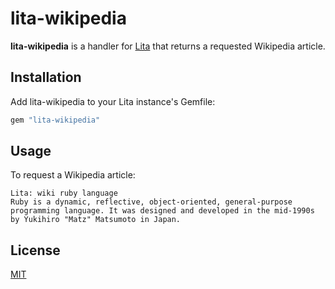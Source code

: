 # lita-wikipedia

**lita-wikipedia** is a handler for [Lita](https://github.com/jimmycuadra/lita) that returns a requested Wikipedia article.

## Installation

Add lita-wikipedia to your Lita instance's Gemfile:

``` ruby
gem "lita-wikipedia"
```

## Usage

To request a Wikipedia article:

```
Lita: wiki ruby language
Ruby is a dynamic, reflective, object-oriented, general-purpose programming language. It was designed and developed in the mid-1990s by Yukihiro "Matz" Matsumoto in Japan.
```

## License

[MIT](http://opensource.org/licenses/MIT)
